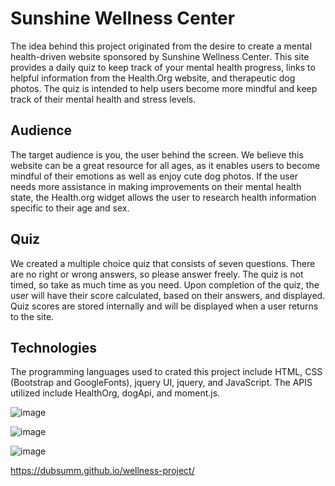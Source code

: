 # Sunshine Wellness Center

The idea behind this project originated from the desire to create a mental health-driven website sponsored by Sunshine Wellness Center. This site provides a daily quiz to keep track of your mental health progress, links to helpful information from the Health.Org website, and therapeutic dog photos. The quiz is intended to help users become more mindful and keep track of their mental health and stress levels.

## Audience
The target audience is you, the user behind the screen. We believe this website can be a great resource for all ages, as it enables users to become mindful of their emotions as well as enjoy cute dog photos. If the user needs more assistance in making improvements on their mental health state, the Health.org widget allows the user to research health information specific to their age and sex.

## Quiz
We created a multiple choice quiz that consists of seven questions. There are no right or wrong answers, so please answer freely. The quiz is not timed, so take as much time as you need. Upon completion of the quiz, the user will have their score calculated, based on their answers, and displayed. Quiz scores are stored internally and will be displayed when a user returns to the site.

## Technologies
The programming languages used to crated this project include HTML, CSS (Bootstrap and GoogleFonts), jquery UI, jquery, and JavaScript. The APIS utilized include HealthOrg, dogApi, and moment.js.

![image](https://user-images.githubusercontent.com/101753839/177871470-f300aefb-7644-4f7f-abb9-584be9977f17.png)

![image](https://user-images.githubusercontent.com/101753839/177871503-8bf71913-645d-423c-951b-23dc32839b9f.png)

![image](https://user-images.githubusercontent.com/101753839/177841862-6be328a0-ac7a-4850-bfda-5ec04b5b686b.png)

https://dubsumm.github.io/wellness-project/
